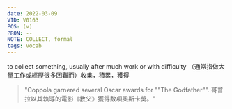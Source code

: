 ```yaml
---
date: 2022-03-09
VID: V0163
POS: (v)
PRON: --
NOTE: COLLECT, formal
tags: vocab
---
```


to collect something, usually after much work or with difficulty  （通常指做大量工作或經歷很多困難而）收集，積累，獲得 

>"Coppola garnered several Oscar awards for ""The Godfather"". 哥普拉以其執導的電影《教父》獲得數項奧斯卡奬。" 